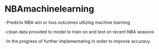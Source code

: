 # NBAmachinelearning

-Predicts NBA win or loss outcomes utlizing machine learning

-clean data provided to model to train on and test on recent NBA seasons

-In the progress of further implementating in order to improve accuracy
